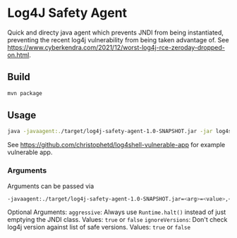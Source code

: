 # Log4J Safety Agent
Quick and directy java agent which prevents JNDI from being instantiated, preventing the recent log4j vulnerability from being taken advantage of. See https://www.cyberkendra.com/2021/12/worst-log4j-rce-zeroday-dropped-on.html.

## Build
```bash
mvn package
```

## Usage
```bash
java -javaagent:./target/log4j-safety-agent-1.0-SNAPSHOT.jar -jar log4shell-vulnerable-app-0.0.1-SNAPSHOT.jar -i 127.0.0.1 -p 8888
```

See https://github.com/christophetd/log4shell-vulnerable-app for example vulnerable app.

### Arguments
Arguments can be passed via
```bash
-javaagent:./target/log4j-safety-agent-1.0-SNAPSHOT.jar=<arg>=<value>,<arg2>=<value2>,...
```

Optional Arguments:
`aggressive`: Always use `Runtime.halt()` instead of just emptying the JNDI class. Values: `true` or `false`
`ignoreVersions`: Don't check log4j version against list of safe versions. Values: `true` or `false`
